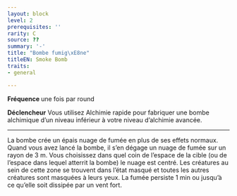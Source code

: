 ```yaml
---
layout: block
level: 2
prerequisites: ''
rarity: C
source: ??
summary: '-'
title: "Bombe fumig\xE8ne"
titleEN: Smoke Bomb
traits:
- general

---
```


<p><strong>Fréquence </strong> une fois par round</p>
<p><strong>Déclencheur</strong> Vous utilisez Alchimie rapide pour fabriquer une  bombe alchimique d’un niveau inférieur à votre niveau d’alchimie avancée.</p>
<hr>
<p>La bombe crée un épais nuage de fumée en plus de ses effets normaux. Quand vous avez lancé la bombe, il s’en dégage un nuage de fumée sur un rayon de 3 m. Vous choisissez dans quel coin de l’espace de la cible (ou de l’espace dans lequel atterrit la bombe) le nuage est centré. Les créatures au sein de cette zone se trouvent dans l’état masqué et toutes les autres créatures sont masquées à leurs yeux. La fumée persiste 1 min ou jusqu’à ce qu’elle soit dissipée par un vent fort.</p>